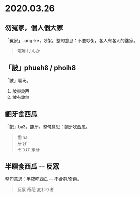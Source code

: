 # 2020.03.26

## 勿冤家，個人個大家

「冤家」uang-ke，吵架。整句意思：不要吵架，各人有各人的婆家。

> 喧嘩 けんか

## 「詖」phueh8 / phoih8

「詖」聊天。

1. 詖東詖西
2. 詖有詖無

## 䶕牙食西瓜

「䶕」ba3，齙牙。整句意思：齙牙吃西瓜。

> 歯 ha  
> 牙 げ  
> ぞうげ 象牙

## 半瞑食西瓜 -- 反眾

整句意思：半夜吃西瓜 -- 不合群/奇葩。

> 反眾  奇葩 変わり者









